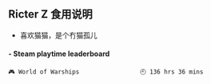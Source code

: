 ## Ricter Z 食用说明
- 喜欢猫猫，是个冇猫孤儿

<!-- steam-box start -->
#### - Steam playtime leaderboard
```text
🎮 World of Warships                 🕘 136 hrs 36 mins
```
<!-- Powered by https://github.com/YouEclipse/steam-box . -->
<!-- steam-box end -->
